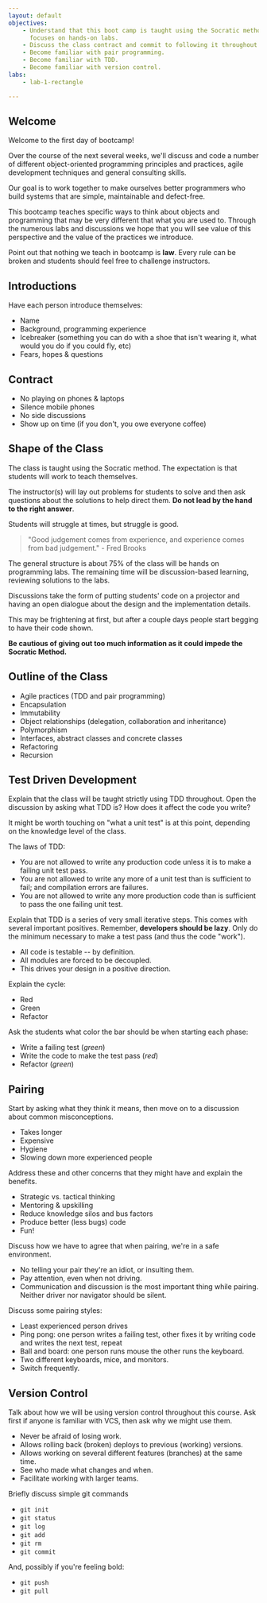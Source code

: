 ```yaml
---
layout: default
objectives:
    - Understand that this boot camp is taught using the Socratic method and
      focuses on hands-on labs.
    - Discuss the class contract and commit to following it throughout.
    - Become familiar with pair programming.
    - Become familiar with TDD.
    - Become familiar with version control.
labs:
    - lab-1-rectangle

---
```


Welcome
-------

Welcome to the first day of bootcamp!

Over the course of the next several weeks, we'll discuss and code a number of
different object-oriented programming principles and practices, agile
development techniques and general consulting skills.

Our goal is to work together to make ourselves better programmers who build
systems that are simple, maintainable and defect-free.

This bootcamp teaches specific ways to think about objects and programming
that may be very different that what you are used to. Through the numerous labs
and discussions we hope that you will see value of this perspective and the
value of the practices we introduce.

Point out that nothing we teach in bootcamp is **law**. Every rule can be
broken and students should feel free to challenge instructors.

Introductions
-------------

Have each person introduce themselves:

   * Name
   * Background, programming experience
   * Icebreaker (something you can do with a shoe that isn't wearing it, what
       would you do if you could fly, etc)
   * Fears, hopes & questions


Contract
--------

* No playing on phones & laptops
* Silence mobile phones
* No side discussions
* Show up on time (if you don't, you owe everyone coffee)


Shape of the Class
------------------

The class is taught using the Socratic method. The expectation is that students
will work to teach themselves.

The instructor(s) will lay out problems for students to solve and then ask
questions about the solutions to help direct them. **Do not lead by the hand to
the right answer**.

Students will struggle at times, but struggle is good.

> "Good judgement comes from experience, and experience comes from bad
> judgement." - Fred Brooks

The general structure is about 75% of the class will be hands on programming
labs.  The remaining time will be discussion-based learning, reviewing
solutions to the labs.

Discussions take the form of putting students' code on a projector and having
an open dialogue about the design and the implementation details.

This may be frightening at first, but after a couple days people start begging
to have their code shown.

__Be cautious of giving out too much information as it could impede the
Socratic Method.__

Outline of the Class
--------------------

* Agile practices (TDD and pair programming)
* Encapsulation
* Immutability
* Object relationships (delegation, collaboration and inheritance)
* Polymorphism
* Interfaces, abstract classes and concrete classes
* Refactoring
* Recursion

Test Driven Development
-----------------------

Explain that the class will be taught strictly using TDD throughout. Open the
discussion by asking what TDD is? How does it affect the code you write?

It might be worth touching on "what a unit test" is at this point, depending on
the knowledge level of the class.

The laws of TDD:

* You are not allowed to write any production code unless it is to make a
    failing unit test pass.
* You are not allowed to write any more of a unit test than is sufficient to
    fail; and compilation errors are failures.
* You are not allowed to write any more production code than is sufficient to
    pass the one failing unit test.

Explain that TDD is a series of very small iterative steps. This comes with
several important positives. Remember, **developers should be lazy**. Only do
the minimum necessary to make a test pass (and thus the code "work").

* All code is testable -- by definition.
* All modules are forced to be decoupled.
* This drives your design in a positive direction.

Explain the cycle:

* Red
* Green
* Refactor

Ask the students what color the bar should be when starting each phase:

* Write a failing test (*green*)
* Write the code to make the test pass (*red*)
* Refactor (*green*)

Pairing
-------

Start by asking what they think it means, then move on to a discussion about
common misconceptions.

* Takes longer
* Expensive
* Hygiene
* Slowing down more experienced people

Address these and other concerns that they might have and explain the benefits.

* Strategic vs. tactical thinking
* Mentoring & upskilling
* Reduce knowledge silos and bus factors
* Produce better (less bugs) code
* Fun!

Discuss how we have to agree that when pairing, we're in a safe environment.

* No telling your pair they're an idiot, or insulting them.
* Pay attention, even when not driving.
* Communication and discussion is the most important thing while pairing.
    Neither driver nor navigator should be silent.

Discuss some pairing styles:

* Least experienced person drives
* Ping pong: one person writes a failing test, other fixes it by writing code
    and writes the next test, repeat
* Ball and board: one person runs mouse the other runs the keyboard.
* Two different keyboards, mice, and monitors.
* Switch frequently.

Version Control
---------------

Talk about how we will be using version control throughout this course. Ask
first if anyone is familiar with VCS, then ask why we might use them.

* Never be afraid of losing work.
* Allows rolling back (broken) deploys to previous (working) versions.
* Allows working on several different features (branches) at the same time.
* See who made what changes and when.
* Facilitate working with larger teams.

Briefly discuss simple git commands

* `git init`
* `git status`
* `git log`
* `git add`
* `git rm`
* `git commit`

And, possibly if you're feeling bold:

* `git push`
* `git pull`
